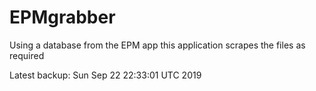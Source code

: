 # EPMgrabber
Using a database from the EPM app this application scrapes the files as required


Latest backup: Sun Sep 22 22:33:01 UTC 2019
